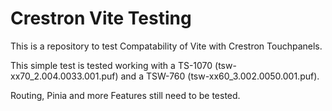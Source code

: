 # Crestron Vite Testing

This is a repository to test Compatability of Vite with Crestron Touchpanels.

This simple test is tested working with a TS-1070 (tsw-xx70_2.004.0033.001.puf) and a TSW-760 (tsw-xx60_3.002.0050.001.puf).

Routing, Pinia and more Features still need to be tested.
